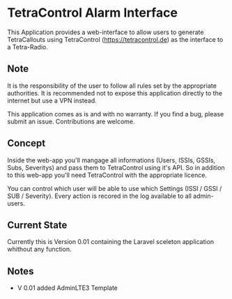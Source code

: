 # TetraControl Alarm Interface

This Application provides a web-interface to allow users to generate TetraCallouts using TetraControl (https://tetracontrol.de) as the interface to a Tetra-Radio.

## Note
It is the responsibility of the user to follow all rules set by the appropriate authorities. It is recommended not to expose this application directly to the internet but use a VPN instead.

This application comes as is and with no warranty. If you find a bug, please submit an issue. Contributions are welcome.

## Concept
Inside the web-app you'll mangage all informations (Users, ISSIs, GSSIs, Subs, Severitys) and pass them to TetraControl using it's API. So in addition to this web-app you'll need TetraControl with the appropriate licence.

You can control which user will be able to use which Settings (ISSI / GSSI / SUB / Severity). Every action is recored in the log available to all admin-users.

## Current State
Currently this is Version 0.01 containing the Laravel sceleton application whithout any function.

## Notes
- V 0.01 added AdminLTE3 Template